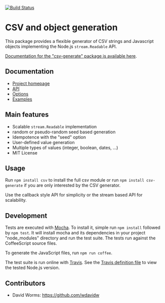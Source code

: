
[![Build Status](https://api.travis-ci.org/adaltas/node-csv-generate.svg)](https://travis-ci.org/#!/adaltas/node-csv-generate)

# CSV and object generation

This package provides a flexible generator of CSV strings and Javascript objects
implementing the Node.js `stream.Readable` API.

[Documentation for the "csv-generate" package is available here](https://csv.js.org/generate/).

## Documentation

* [Project homepage](http://csv.js.org/generate/)
* [API](http://csv.js.org/generate/api/)
* [Options](http://csv.js.org/generate/options/)
* [Examples](http://csv.js.org/generate/examples/)

## Main features

* Scalable `stream.Readable` implementation
* random or pseudo-random seed based generation
* Idempotence with the "seed" option
* User-defined value generation
* Multiple types of values (integer, boolean, dates, ...)
* MIT License

## Usage

Run `npm install csv` to install the full csv module or run `npm install csv-generate` if you are only interested by the CSV generator.

Use the callback style API for simplicity or the stream based API for scalability.

## Development

Tests are executed with [Mocha](https://mochajs.org/). To install it, simple run `npm install` followed by `npm test`. It will install mocha and its dependencies in your project "node_modules" directory and run the test suite. The tests run  against the CoffeeScript source files.

To generate the JavaScript files, run `npm run coffee`.

The test suite is run online with [Travis](https://travis-ci.org/#!/adaltas/node-csv-generate). See the [Travis definition file](https://github.com/adaltas/node-csv-generate/blob/master/.travis.yml) to view the tested Node.js version.

## Contributors

*   David Worms: <https://github.com/wdavidw>
